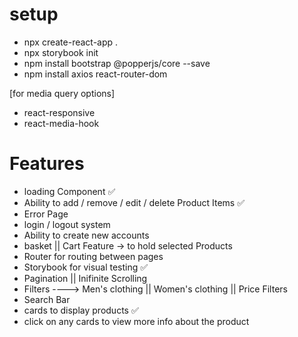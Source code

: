 # setup

- npx create-react-app .
- npx storybook init
- npm install bootstrap @popperjs/core --save
- npm install axios react-router-dom

[for media query options]

- react-responsive
- react-media-hook

# Features

- loading Component ✅
- Ability to add / remove / edit / delete Product Items ✅
- Error Page
- login / logout system
- Ability to create new accounts
- basket || Cart Feature -> to hold selected Products
- Router for routing between pages
- Storybook for visual testing ✅
- Pagination || Inifinite Scrolling
- Filters ----> Men's clothing || Women's clothing || Price Filters
- Search Bar
- cards to display products ✅
- click on any cards to view more info about the product

